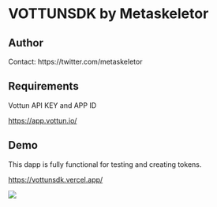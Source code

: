 <h1>VOTTUNSDK by Metaskeletor</h1>

<h2>Author</h2>
Contact: https://twitter.com/metaskeletor

<h2>Requirements</h2>
Vottun API KEY and APP ID 

https://app.vottun.io/

<h2>Demo</h2>
<p>This dapp is fully functional for testing and creating tokens.</p>

https://vottunsdk.vercel.app/

<img src="https://www.metaskeletor.club/vottun/Vottun-SKD-by-MetaSkeletor.png" />


